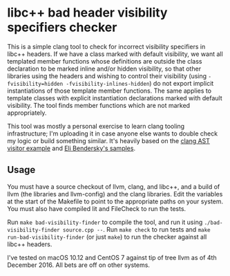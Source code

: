 # libc++ bad header visibility specifiers checker

This is a simple clang tool to check for incorrect visibility specifiers
in libc++ headers. If we have a class marked with default visibility, we
want all templated member functions whose definitions are outside the
class declaration to be marked inline and/or hidden visibility, so that
other libraries using the headers and wishing to control their
visibility (using `-fvisibility=hidden -fvisibility-inlines-hidden`) do
not export implicit instantiations of those template member functions.
The same applies to template classes with explicit instantiation
declarations marked with default visibility.  The tool finds member
functions which are not marked appropriately.

This tool was mostly a personal exercise to learn clang tooling
infrastructure; I'm uploading it in case anyone else wants to double
check my logic or build something similar. It's heavily based on the
[clang AST visitor example](http://clang.llvm.org/docs/RAVFrontendAction.html)
and [Eli Bendersky's samples](https://github.com/eliben/llvm-clang-samples).

## Usage

You must have a source checkout of llvm, clang, and libc++, and a build
of llvm (the libraries and llvm-config) and the clang libraries. Edit
the variables at the start of the Makefile to point to the appropriate
paths on your system. You must also have compiled lit and FileCheck to
run the tests.

Run `make bad-visibility-finder` to compile the tool, and run it using
`./bad-visibility-finder source.cpp --`. Run `make check` to run tests
and `make run-bad-visibility-finder` (or just `make`) to run the checker
against all libc++ headers.

I've tested on macOS 10.12 and CentOS 7 against tip of tree llvm as of
4th December 2016. All bets are off on other systems.
